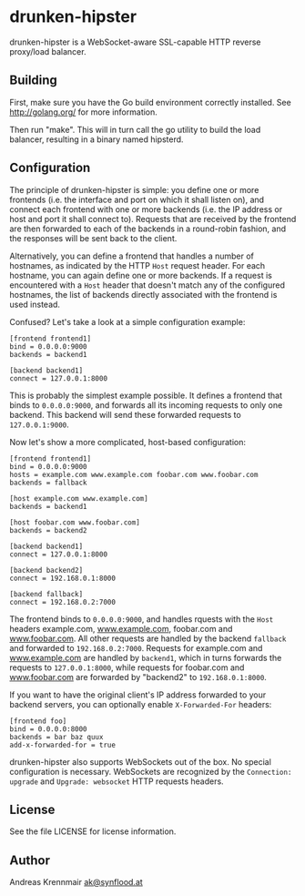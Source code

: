 drunken-hipster
===============

drunken-hipster is a WebSocket-aware SSL-capable HTTP reverse proxy/load
balancer.

Building
--------

First, make sure you have the Go build environment correctly installed. See
http://golang.org/ for more information.

Then run "make". This will in turn call the go utility to build the load
balancer, resulting in a binary named hipsterd.


Configuration
-------------

The principle of drunken-hipster is simple: you define one or more frontends
(i.e. the interface and port on which it shall listen on), and connect each
frontend with one or more backends (i.e. the IP address or host and port it
shall connect to). Requests that are received by the frontend are then
forwarded to each of the backends in a round-robin fashion, and the responses
will be sent back to the client.

Alternatively, you can define a frontend that handles a number of hostnames, as
indicated by the HTTP `Host` request header. For each hostname, you can again
define one or more backends. If a request is encountered with a `Host` header that
doesn't match any of the configured hostnames, the list of backends directly
associated with the frontend is used instead.

Confused? Let's take a look at a simple configuration example:

	[frontend frontend1]
	bind = 0.0.0.0:9000
	backends = backend1

	[backend backend1]
	connect = 127.0.0.1:8000

This is probably the simplest example possible. It defines a frontend that
binds to `0.0.0.0:9000`, and forwards all its incoming requests to only one
backend. This backend will send these forwarded requests to `127.0.0.1:9000`.

Now let's show a more complicated, host-based configuration:

	[frontend frontend1]
	bind = 0.0.0.0:9000
	hosts = example.com www.example.com foobar.com www.foobar.com
	backends = fallback

	[host example.com www.example.com]
	backends = backend1

	[host foobar.com www.foobar.com]
	backends = backend2

	[backend backend1]
	connect = 127.0.0.1:8000

	[backend backend2]
	connect = 192.168.0.1:8000

	[backend fallback]
	connect = 192.168.0.2:7000

The frontend binds to `0.0.0.0:9000`, and handles rquests with the `Host` headers
example.com, www.example.com, foobar.com and www.foobar.com. All other requests
are handled by the backend `fallback` and forwarded to `192.168.0.2:7000`.
Requests for example.com and www.example.com are handled by `backend1`, which
in turns forwards the requests to `127.0.0.1:8000`, while requests for foobar.com
and www.foobar.com are forwarded by "backend2" to `192.168.0.1:8000`.

If you want to have the original client's IP address forwarded to your backend
servers, you can optionally enable `X-Forwarded-For` headers:

	[frontend foo]
	bind = 0.0.0.0:8000
	backends = bar baz quux
	add-x-forwarded-for = true

drunken-hipster also supports WebSockets out of the box. No special
configuration is necessary. WebSockets are recognized by the `Connection:
upgrade` and `Upgrade: websocket` HTTP requests headers.

License
-------

See the file LICENSE for license information.


Author
------

Andreas Krennmair <ak@synflood.at>

